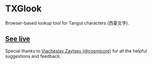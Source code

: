 # TXGlook
Browser-based lookup tool for Tangut characters (西夏文字).

## [See live](http://adelpriore.com/txglook)

Special thanks to [Viacheslav Zaytsev (@cosmicore)](https://twitter.com/cosmicore) for all the helpful suggestions and feedback.

